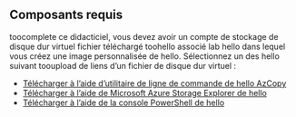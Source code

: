 ## <a name="prerequisites"></a>Composants requis 
toocomplete ce didacticiel, vous devez avoir un compte de stockage de disque dur virtuel fichier téléchargé toohello associé lab hello dans lequel vous créez une image personnalisée de hello. Sélectionnez un des hello suivant tooupload de liens d’un fichier de disque dur virtuel :

- [Télécharger à l’aide d’utilitaire de ligne de commande de hello AzCopy](../articles/devtest-lab/devtest-lab-upload-vhd-using-azcopy.md)
- [Télécharger à l’aide de Microsoft Azure Storage Explorer de hello](../articles/devtest-lab/devtest-lab-upload-vhd-using-storage-explorer.md)
- [Télécharger à l’aide de la console PowerShell de hello](../articles/devtest-lab/devtest-lab-upload-vhd-using-powershell.md)
